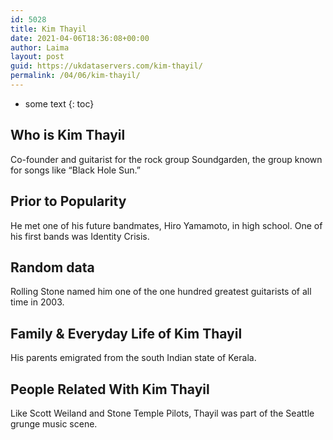 ```yaml
---
id: 5028
title: Kim Thayil
date: 2021-04-06T18:36:08+00:00
author: Laima
layout: post
guid: https://ukdataservers.com/kim-thayil/
permalink: /04/06/kim-thayil/
---
```


* some text
{: toc}


## Who is Kim Thayil
                  
                  
                  
Co-founder and guitarist for the rock group Soundgarden, the group known for songs like &#8220;Black Hole Sun.&#8221;
                  
              
            
              
            
                
                
                
## Prior to Popularity
                  
                  
                  
He met one of his future bandmates, Hiro Yamamoto, in high school. One of his first bands was Identity Crisis.
                  
              
            
              
            
                
                
                
## Random data
                  
                  
                  
Rolling Stone named him one of the one hundred greatest guitarists of all time in 2003.
                  
              
            
              
            
                
                
                
## Family & Everyday Life of Kim Thayil
                  
                  
                  
His parents emigrated from the south Indian state of Kerala.
                  
              
            
              
            
                
                
                
## People Related With Kim Thayil
                  
                  
                  
Like Scott Weiland and Stone Temple Pilots, Thayil was part of the Seattle grunge music scene.
                  
              
            
              
            
                
              
            
              
              
            
            
              
            
          
          
          